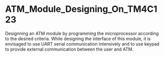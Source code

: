 # ATM_Module_Designing_On_TM4C123
Designning an ATM module by programming the microprocessor according to the desired criteria. While designing the interface of this module, it is envisaged to use UART serial communication intensively and to use keypad to provide external communication between the user and ATM.
